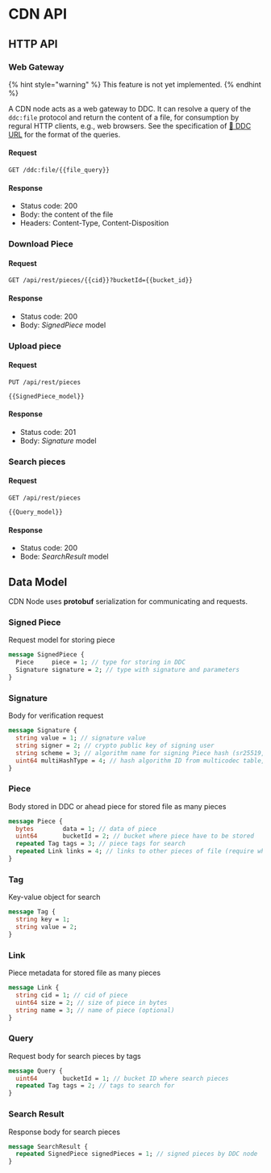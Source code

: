 # CDN API

## HTTP API

### Web Gateway

{% hint style="warning" %} This feature is not yet implemented. {% endhint %}

A CDN node acts as a web gateway to DDC. It can resolve a query of the `ddc:file` protocol and
return the content of a file, for consumption by regural HTTP clients, e.g., web browsers. See
the specification of [🔗 DDC URL](/ddc/specifications/ddc-url.md) for the format of the queries.

#### Request
```http
GET /ddc:file/{{file_query}}
```

#### Response
* Status code: 200
* Body: the content of the file
* Headers: Content-Type, Content-Disposition

### Download Piece

#### Request

```http
GET /api/rest/pieces/{{cid}}?bucketId={{bucket_id}}
```

#### Response

* Status code: 200
* Body: _SignedPiece_ model

### Upload piece

#### Request

```http
PUT /api/rest/pieces

{{SignedPiece_model}}
```

#### Response

* Status code: 201
* Body: _Signature_ model

### Search pieces

#### Request

```http
GET /api/rest/pieces

{{Query_model}}
```

#### Response

* Status code: 200
* Bode: _SearchResult_ model


## Data Model

CDN Node uses **protobuf** serialization for communicating and requests.

### Signed Piece

Request model for storing piece

```protobuf
message SignedPiece {
  Piece     piece = 1; // type for storing in DDC 
  Signature signature = 2; // type with signature and parameters
}
```

### Signature

Body for verification request

```protobuf
message Signature {
  string value = 1; // signature value
  string signer = 2; // crypto public key of signing user
  string scheme = 3; // algorithm name for signing Piece hash (sr25519, secp256k1, ed25519)
  uint64 multiHashType = 4; // hash algorithm ID from multicodec table, where 0 is default (blake2b-256)
}
```

### Piece

Body stored in DDC or ahead piece for stored file as many pieces

```protobuf
message Piece {
  bytes        data = 1; // data of piece
  uint64       bucketId = 2; // bucket where piece have to be stored
  repeated Tag tags = 3; // piece tags for search
  repeated Link links = 4; // links to other pieces of file (require when we store files as many pieces)
}
```

### Tag

Key-value object for search

```protobuf
message Tag {
  string key = 1;
  string value = 2;
}
```

### Link

Piece metadata for stored file as many pieces

```protobuf
message Link {
  string cid = 1; // cid of piece
  uint64 size = 2; // size of piece in bytes
  string name = 3; // name of piece (optional)
}
```

### Query

Request body for search pieces by tags

```protobuf
message Query {
  uint64       bucketId = 1; // bucket ID where search pieces
  repeated Tag tags = 2; // tags to search for
}
```

### Search Result

Response body for search pieces

```protobuf
message SearchResult {
  repeated SignedPiece signedPieces = 1; // signed pieces by DDC node
}
```
